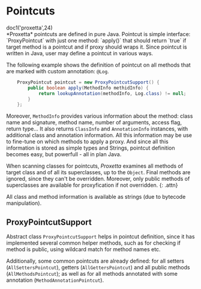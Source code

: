 # Pointcuts

<div class="doc1"><js>doc1('proxetta',24)</js></div>
*Proxetta* pointcuts are defined in pure Java. Pointcut is simple
interface: `ProxyPointcut` with just one method: `apply()` that should
return `true` if target method is a pointcut and if proxy should wraps
it. Since pointcut is written in Java, user may define a pointcut in
various ways.

The following example shows the definition of pointcut on all methods
that are marked with custom annotation: `@Log`.

~~~~~ java
    ProxyPointcut pointcut = new ProxyPointcutSupport() {
    	public boolean apply(MethodInfo methidInfo) {
    		return lookupAnnotation(methodInfo, Log.class) != null;
    	}
    };
~~~~~

Moreover, `MethodInfo` provides various information about the method:
class name and signature, method name, number of arguments, access flag,
return type... It also returns `ClassInfo` and `AnnotationInfo`
instances, with additional class and annotation information. All this
information may be use to fine-tune on which methods to apply a proxy.
And since all this information is stored as simple types and Strings,
pointcut definition becomes easy, but powerfull - all in plan Java.

When scanning classes for pointcuts, *Proxetta* examines all methods of
target class and of all its superclasses, up to the `Object`. Final
methods are ignored, since they can't be overridden. Moreover, only
public methods of superclasses are available for proxyfication if not
overridden.
{: .attn}

All class and method information is available as strings (due to
bytecode manipulation).

## ProxyPointcutSupport

Abstract class `ProxyPointcutSupport` helps in pointcut definition,
since it has implemented several common helper methods, such as for
checking if method is public, using wildcard match for method names etc.

Additionally, some common pointcuts are already defined: for all setters
(`AllSettersPointcut`), getters (`AllGettersPointcut`) and all public
methods (`AllMethodsPointcut`); as well as for all methods annotated with
some annotation (`MethodAnnotationPointcut`).

